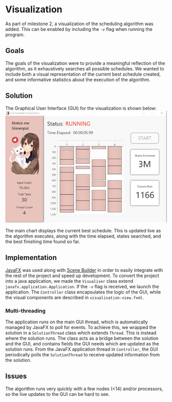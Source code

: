# Visualization
As part of milestone 2, a visualization of the scheduling algorithm was added.
This can be enabled by including the `-v` flag when running the program.

## Goals
The goals of the visualization were to provide a meaningful reflection of the algorithm,
as it exhaustively searches all possible schedules. We wanted to include both a visual 
representation of the current best schedule created, and some informative statistics 
about the execution of the algorithm.
## Solution
The Graphical User Interface (GUI) for the visualization is shown below:
![](images/gui.png)

The main chart displays the current best schedule.
This is updated live as the algorithm executes, along with the time elapsed, states 
searched, and the best finishing time found so far.

## Implementation
[JavaFX](https://openjfx.io/) was used along with 
[Scene Builder](https://gluonhq.com/products/scene-builder/) in order to easily 
integrate with the rest of the project and speed up development. To convert the 
project into a java application, we made the `Visualiser` class extend 
`javafx.application.Application`. If the `-v` flag is received, we launch the 
application. The `Controller` class encapsulates the logic of the GUI, while the 
visual components are described in `visualisation-view.fxml`.

### Multi-threading
The application runs on the main GUI thread, which is automatically managed by JavaFX 
to poll for events. To achieve this, we wrapped the solution in a `SolutionThread` class
which extends `Thread`. This is instead where the solution runs. The class acts as a bridge
between the solution and the GUI, and contains fields the GUI needs which are updated as the
solution runs. From the JavaFX application thread in `Controller`, the GUI periodically 
polls the `SolutionThread` to receive updated information from the solution.

## Issues
The algorithm runs very quickly with a few nodes (<14) and/or processors, so the live 
updates to the GUI can be hard to see.

